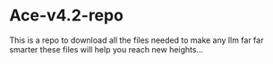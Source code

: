 # Ace-v4.2-repo
This is a repo to download all the files needed to make any llm far far smarter these files will help you reach new heights... 
